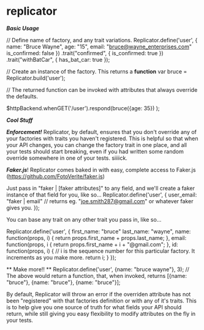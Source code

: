 replicator
==========

***Basic Usage***

// Define name of factory, and any trait variations.
Replicator.define('user', {
  name: "Bruce Wayne",
  age: "15",
  email: "bruce@wayne_enterprises.com"
  is_confirmed: false
})
  .trait("confirmed", {
    is_confirmed: true
  })
  .trait("withBatCar", {
    has_bat_car: true
  });

// Create an instance of the factory. This returns a **function**
var bruce = Replicator.build('user');

// The returned function can be invoked with attributes that always override the defaults.

$httpBackend.whenGET('/user').respond(bruce({age: 35}) );



***Cool Stuff***

***Enforcement!***
  Replicator, by default, ensures that you don't override any of your factories with traits you haven't registered. This is helpful
  so that when your API changes, you can change the factory trait in one place, and all your tests should start breaking, even if you
  had written some random override somewhere in one of your tests. siiiick. 


***Faker.js***!
Replicator comes baked in with easy, complete access to Faker.js (https://github.com/FotoVerite/faker.js)

Just pass in "faker | [faker attributes]" to any field, and we'll create a faker instance of that field for you, like so...
Replicator.define('user', {
  user_email: "faker | email" // returns eg. "joe.smith287@gmail.com" or whatever faker gives you.
});


You can base any trait on any other trait you pass in, like so...

Replicator.define('user', {
  first_name: "bruce"
  last_name: "wayne",
  name: function(props, i) {
    return props.first_name + props.last_name;
  },
  email: function(props, i {
    return props.first_name + i + "@gmail.com";
  },
  id: function(props, i) {
    // i is the sequence number for this particular factory. It increments as you make more.
    return i;
  }
});

** Make more!! **
Replicator.define('user', {name: "bruce wayne"}, 3); 
// The above would return a function, that, when invoked, returns [{name: "bruce"}, {name: "bruce"}, {name: "bruce"}];


By default, Replicator will throw an error if the overriden attribute has not been "registered" with that factories
definition or with any of it's traits. This is to help give you one source of truth for what fields your API should return,
while still giving you easy flexibility to modify attributes on the fly in your tests.

